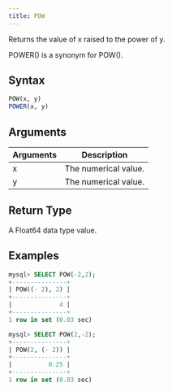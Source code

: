 ```yaml
---
title: POW
---
```


Returns the value of x raised to the power of y.

POWER() is a synonym for POW().

## Syntax

```sql
POW(x, y)
POWER(x, y)
```

## Arguments

| Arguments   | Description |
| ----------- | ----------- |
| x | The numerical value. |
| y | The numerical value. |

## Return Type

A Float64 data type value.


## Examples

```sql
mysql> SELECT POW(-2,2);
+---------------+
| POW((- 2), 2) |
+---------------+
|             4 |
+---------------+
1 row in set (0.03 sec)

mysql> SELECT POW(2,-2);
+---------------+
| POW(2, (- 2)) |
+---------------+
|          0.25 |
+---------------+
1 row in set (0.03 sec)
```
